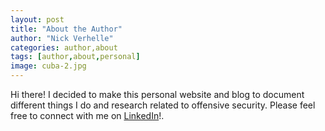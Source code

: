 ```yaml
---
layout: post
title: "About the Author"
author: "Nick Verhelle"
categories: author,about
tags: [author,about,personal]
image: cuba-2.jpg
---
```


Hi there! I decided to make this personal website and blog to document different things I do and research related to offensive security. Please feel free to connect with me on [LinkedIn](https://www.linkedin.com/in/nick-verhelle/)!.